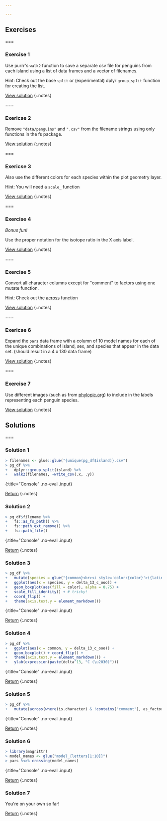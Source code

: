 ```yaml
---

---
```


## Exercises

===

### Exercise 1

Use purrr's `walk2` function to save a separate csv file for penguins from each island using a list of data frames and a vector of filenames. 

Hint: Check out the base `split` or (experimental) dplyr `group_split` function for creating the list. 

[View solution](#solution-1)
{:.notes}

===

### Exericse 2

Remove `"data/penguins"` and  `".csv"` from the filename strings using only functions in the fs package.

[View solution](#solution-2)
{:.notes}

===

### Exericse 3

Also use the different colors for each species within the plot geometry layer. 

Hint: You will need a `scale_` function

[View solution](#solution-3)
{:.notes}

=== 

### Exercise 4

*Bonus fun!* 

Use the proper notation for the isotope ratio in the X axis label. 

[View solution](#solution-4)
{:.notes}

===

### Exercise 5

Convert all character columns except for "comment" to factors using one mutate function. 

Hint: Check out the [across](https://dplyr.tidyverse.org/articles/programming.html) function

[View solution](#solution-5)
{:.notes}

===

### Exericse 6

Expand the `pars` data frame with a column of 10 model names for each of the unique combinations of island, sex, and species that appear in the data set. (should result in a 4 x 130 data frame)

[View solution](#solution-6)
{:.notes}

===

### Exercise 7

Use different images (such as from [phylopic.org](http://phylopic.org/)) to include in the labels representing each penguin species.

[View solution](#solution-7)
{:.notes}

## Solutions

===

### Solution 1



~~~r
> filenames <- glue::glue("{unique(pg_df$island)}.csv")
> pg_df %>% 
+   dplyr::group_split(island) %>% 
+   walk2(filenames, ~write_csv(.x, .y))
~~~
{:title="Console" .no-eval .input}


[Return](#exercise-1)
{:.notes}

### Solution 2



~~~r
> pg_df$filename %>% 
+   fs::as_fs_path() %>%
+   fs::path_ext_remove() %>%
+   fs::path_file()
~~~
{:title="Console" .no-eval .input}


[Return](#exercise-2)
{:.notes}

### Solution 3



~~~r
> pg_df %>%
+   mutate(species = glue("{common}<br><i style='color:{color}'>({latin})</i>")) %>%
+   ggplot(aes(x = species, y = delta_13_c_ooo)) +
+   geom_boxplot(aes(fill = color), alpha = 0.75) + 
+   scale_fill_identity() + # tricky! 
+   coord_flip() +
+   theme(axis.text.y = element_markdown())
~~~
{:title="Console" .no-eval .input}


[Return](#exercise-3)
{:.notes}

### Solution 4



~~~r
> pg_df %>% 
+   ggplot(aes(x = common, y = delta_13_c_ooo)) +
+   geom_boxplot() + coord_flip() +
+   theme(axis.text.y = element_markdown()) +
+   ylab(expression(paste(delta^13, "C (\u2030)")))
~~~
{:title="Console" .no-eval .input}


[Return](#exercise-4)
{:.notes}

### Solution 5



~~~r
> pg_df %>% 
+   mutate(across(where(is.character) & !contains("comment"), as_factor))
~~~
{:title="Console" .no-eval .input}


[Return](#exercise-4)
{:.notes}

### Solution 6



~~~r
> library(magrittr)
> model_names <- glue("model_{letters[1:10]}")
> pars %<>% crossing(model_names)
~~~
{:title="Console" .no-eval .input}


[Return](#exercise-6)
{:.notes}

### Solution 7

You're on your own so far!

[Return](#exercise-7)
{:.notes}
